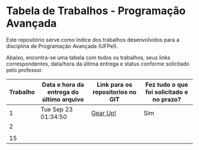 # Tabela de Trabalhos - Programação Avançada

Este repositório serve como índice dos trabalhos desenvolvidos para a disciplina de Programação Avançada (UFPel).

Abaixo, encontra-se uma tabela com todos os trabalhos, seus links correspondentes, data/hora da última entrega e status conforme solicitado pelo professor.

| Trabalho | Data e hora da entrega do último arquivo | Link para os repositorios no GIT | Fez tudo o que foi solicitado e no prazo? |
|----------|-----------------------------------------|------------------------------------------------|-------------------------------------------|
| 1        | Tue Sep 23 01:34:50                     | [Gear Up!](https://github.com/kerwald/Gear-Up) | Sim                                       |
| 2        |                                         |                                                |                                           |
|          |                                         |                                                |                                           |
| 15       |                                         |                                                |                                           |

